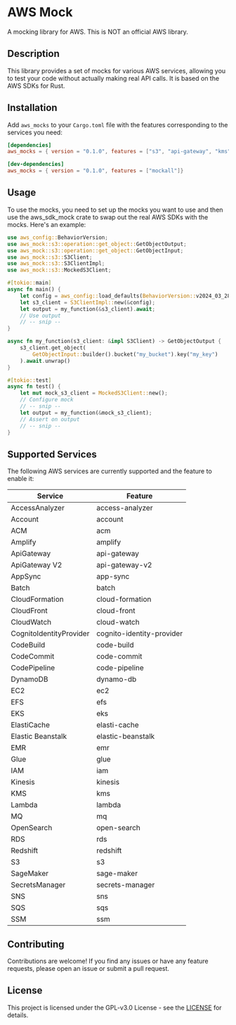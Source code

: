 # AWS Mock

A mocking library for AWS. This is NOT an official AWS library.

## Description

This library provides a set of mocks for various AWS services, allowing you to test your code without actually making real API calls. It is based on the AWS SDKs for Rust.

## Installation

Add `aws_mocks` to your `Cargo.toml` file with the features corresponding to the services you need:

```toml
[dependencies]
aws_mocks = { version = "0.1.0", features = ["s3", "api-gateway", "kms"]}

[dev-dependencies]
aws_mocks = { version = "0.1.0", features = ["mockall"]}
```

## Usage
To use the mocks, you need to set up the mocks you want to use and then use the aws_sdk_mock crate to swap out the real AWS SDKs with the mocks. Here's an example:
```rust
use aws_config::BehaviorVersion;
use aws_mock::s3::operation::get_object::GetObjectOutput;
use aws_mock::s3::operation::get_object::GetObjectInput;
use aws_mock::s3::S3Client;
use aws_mock::s3::S3ClientImpl;
use aws_mock::s3::MockedS3Client;

#[tokio::main]
async fn main() {
    let config = aws_config::load_defaults(BehaviorVersion::v2024_03_28()).await;
    let s3_client = S3ClientImpl::new(&config);
    let output = my_function(&s3_client).await;
    // Use output
    // -- snip --
}

async fn my_function(s3_client: &impl S3Client) -> GetObjectOutput {
    s3_client.get_object(
        GetObjectInput::builder().bucket("my_bucket").key("my_key")
    ).await.unwrap()
}

#[tokio::test]
async fn test() {
    let mut mock_s3_client = MockedS3Client::new();
    // Configure mock
    // -- snip --
    let output = my_function(&mock_s3_client);
    // Assert on output
    // -- snip --
}
```

## Supported Services
The following AWS services are currently supported and the feature to enable it:

| Service                 | Feature                   |
|-------------------------|---------------------------|
| AccessAnalyzer          | access-analyzer           |
| Account                 | account                   |
| ACM                     | acm                       |
| Amplify                 | amplify                   |
| ApiGateway              | api-gateway               |
| ApiGateway V2           | api-gateway-v2            |
| AppSync                 | app-sync                  |
| Batch                   | batch                     |
| CloudFormation          | cloud-formation           |
| CloudFront              | cloud-front               |
| CloudWatch              | cloud-watch               |
| CognitoIdentityProvider | cognito-identity-provider |
| CodeBuild               | code-build                |
| CodeCommit              | code-commit               |
| CodePipeline            | code-pipeline             |
| DynamoDB                | dynamo-db                 |
| EC2                     | ec2                       |
| EFS                     | efs                       |
| EKS                     | eks                       |
| ElastiCache             | elasti-cache              |
| Elastic Beanstalk       | elastic-beanstalk         |
| EMR                     | emr                       |
| Glue                    | glue                      | 
| IAM                     | iam                       |
| Kinesis                 | kinesis                   |
| KMS                     | kms                       |
| Lambda                  | lambda                    |
| MQ                      | mq                        |
| OpenSearch              | open-search               |
| RDS                     | rds                       |
| Redshift                | redshift                  |
| S3                      | s3                        |
| SageMaker               | sage-maker                |
| SecretsManager          | secrets-manager           |
| SNS                     | sns                       |
| SQS                     | sqs                       |
| SSM                     | ssm                       |

## Contributing
Contributions are welcome! If you find any issues or have any feature requests, please open an issue or submit a pull request.

## License 
This project is licensed under the GPL-v3.0 License - see the [LICENSE](./LICENSE) for details.